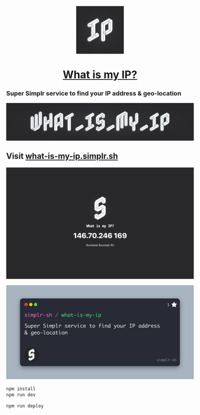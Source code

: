 <div align="center">
    <img style="vertical-align: middle;" width="128" height="128" src="./readme-assets/what-is-my-ip-logo.png">
    <h1 align="center">
      <a href="https://what-is-my-ip.simplr.sh">
        What is my IP?
      </a>
    </span>
</div>

### Super Simplr service to find your IP address & geo-location

<img style="vertical-align: middle;" src="./readme-assets/what-is-my-ip-banner.png" >


## Visit <a href="https://what-is-my-ip.simplr.sh">what-is-my-ip.simplr.sh</a>

![Website Screenshot](./readme-assets/website-screenshot.png)

![Swapi Github Social Preview](./readme-assets/github-social-preview.jpg)

```
npm install
npm run dev
```

```
npm run deploy
```
